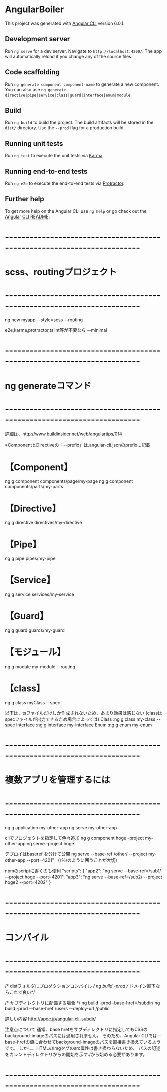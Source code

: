 # AngularBoiler

This project was generated with [Angular CLI](https://github.com/angular/angular-cli) version 6.0.1.

## Development server

Run `ng serve` for a dev server. Navigate to `http://localhost:4200/`. The app will automatically reload if you change any of the source files.

## Code scaffolding

Run `ng generate component component-name` to generate a new component. You can also use `ng generate directive|pipe|service|class|guard|interface|enum|module`.

## Build

Run `ng build` to build the project. The build artifacts will be stored in the `dist/` directory. Use the `--prod` flag for a production build.

## Running unit tests

Run `ng test` to execute the unit tests via [Karma](https://karma-runner.github.io).

## Running end-to-end tests

Run `ng e2e` to execute the end-to-end tests via [Protractor](http://www.protractortest.org/).

## Further help

To get more help on the Angular CLI use `ng help` or go check out the [Angular CLI README](https://github.com/angular/angular-cli/blob/master/README.md).

# -----------------------------------------------------------------------
# scss、routingプロジェクト
# -----------------------------------------------------------------------
ng new myapp --style=scss --routing

e2e,karma,protractor,tslint等が不要なら
--minimal

# -----------------------------------------------------------------------
# ng generateコマンド
# -----------------------------------------------------------------------
詳細は、http://www.buildinsider.net/web/angulartips/014

※ComponentとDirectiveの「--prefix」は.angular-cli.jsonのprefixに記載
# 【Component】
ng g component components/page/my-page
ng g component components/parts/my-parts
# 【Directive】
ng g directive directives/my-directive
# 【Pipe】
ng g pipe pipes/my-pipe
# 【Service】
ng g service services/my-service
# 【Guard】
ng g guard guards/my-guard
# 【モジュール】
ng g module my-module --routing
# 【class】
ng g class myClass --spec


以下は、tsファイルだけしか作成されないため、あまり効果は感じない
(classは specファイルが出力できるため場合によっては)
Class       :ng g class my-class --spec
Interface   :ng g interface my-interface
Enum        :ng g enum my-enum

# -----------------------------------------------------------------------
# 複数アプリを管理するには
# -----------------------------------------------------------------------
ng g application my-other-app
ng serve my-other-app

cliでプロジェクトを指定して色々追加
ng g component hoge -project my-other-app
ng serve -project hoge

デプロイはbaseref を分けて公開
ng serve --base-ref /other/ --project my-other-app --port=4201"
（/％/のように囲うことが大切）

npmのscriptに書くのも便利
"scripts": {
    "app2": "ng serve --base-ref=/sub1/ --project hoge --port=4201",
    "app3": "ng serve --base-ref=/sub2/ --project hoge2 --port=4202"
}


# -----------------------------------------------------------------------
# コンパイル
# -----------------------------------------------------------------------
/* distフォルダにプロダクションコンパイル */
ng build -prod  /* ドメイン直下ならこれで良い*/

/* サブディレクトリに配備する場合 */
ng build -prod -base-href=/subdir/
ng build -prod --base-href /users --deploy-url /public

詳しい内容
http://apoc.jp/angular-cli-subdir/

注意点について
通常、base hrefをサブディレクトリに指定してもCSSのbackground-imageのパスには適用されません。
そのため、Angular CLIでは--base-hrefの値に合わせてbackground-imageのパスを直接書き換えているようです。
しかし、HTMLのimgタグのsrc属性は書き換わらないため、
パスの記述をカレントディレクトリからの開始を示す./から始める必要があります。

# -----------------------------------------------------------------------
